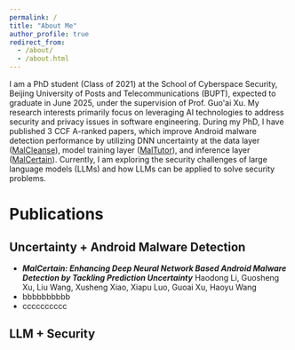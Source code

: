 ```yaml
---
permalink: /
title: "About Me"
author_profile: true
redirect_from: 
  - /about/
  - /about.html
---
```


I am a PhD student (Class of 2021) at the School of Cyberspace Security, Beijing University of Posts and Telecommunications (BUPT), expected to graduate in June 2025, under the supervision of Prof. Guo'ai Xu. My research interests primarily focus on leveraging AI technologies to address security and privacy issues in software engineering. During my PhD, I have published 3 CCF A-ranked papers, which improve Android malware detection performance by utilizing DNN uncertainty at the data layer ([MalCleanse]([https://github.com/academicpages/academicpages.github.io](https://dl.acm.org/doi/abs/10.1145/3597503.3639122))), model training layer ([MalTutor]([https://github.com/academicpages/academicpages.github.io](https://dl.acm.org/doi/abs/10.1145/3597503.3639122))), and inference layer ([MalCertain]([https://github.com/academicpages/academicpages.github.io](https://dl.acm.org/doi/abs/10.1145/3597503.3639122))). Currently, I am exploring the security challenges of large language models (LLMs) and how LLMs can be applied to solve security problems.  

Publications
======

Uncertainty + Android Malware Detection
------
- ***MalCertain: Enhancing Deep Neural Network Based Android Malware Detection by Tackling Prediction Uncertainty*** Haodong Li, Guosheng Xu, Liu Wang, Xusheng Xiao, Xiapu Luo, Guoai Xu, Haoyu Wang 
- bbbbbbbbbb
- cccccccccc

LLM + Security
------

